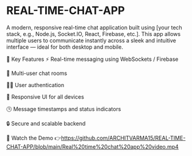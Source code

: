 # REAL-TIME-CHAT-APP
A modern, responsive real-time chat application built using [your tech stack, e.g., Node.js, Socket.IO, React, Firebase, etc.]. This app allows multiple users to communicate instantly across a sleek and intuitive interface — ideal for both desktop and mobile.

🔑 Key Features
⚡ Real-time messaging using WebSockets / Firebase

👥 Multi-user chat rooms

🧑‍💻 User authentication

📱 Responsive UI for all devices

🕒 Message timestamps and status indicators

🔒 Secure and scalable backend

🎥 Watch the Demo
👉https://github.com/ARCHITVARMA15/REAL-TIME-CHAT-APP/blob/main/Real%20time%20chat%20app%20video.mp4
